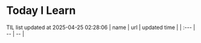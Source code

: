 # Today I Learn 
TIL list updated at 2025-04-25 02:28:06
| name | url | updated time |
| :--- | -- | -- |
